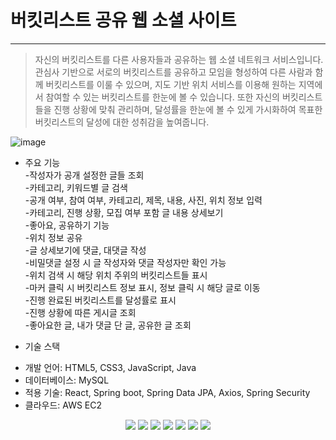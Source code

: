 
# 버킷리스트 공유 웹 소셜 사이트
--------------------
>자신의 버킷리스트를 다른 사용자들과 공유하는 웹 소셜 네트워크 서비스입니다.
>관심사 기반으로 서로의 버킷리스트를 공유하고 모임을 형성하여 다른 사람과 함께 버킷리스트를 이룰 수 있으며,
>지도 기반 위치 서비스를 이용해 원하는 지역에서 참여할 수 있는 버킷리스트를 한눈에 볼 수 있습니다.
>또한 자신의 버킷리스트들을 진행 상황에 맞춰 관리하며, 달성률을 한눈에 볼 수 있게
>가시화하여 목표한 버킷리스트의 달성에 대한 성취감을 높여줍니다.    
  

![image](https://user-images.githubusercontent.com/54715532/188254972-84245590-fcf5-41d3-bce9-d032fcd5486a.png)    

  

* 주요 기능  
-작성자가 공개 설정한 글들 조회  
-카테고리, 키워드별 글 검색  
-공개 여부, 참여 여부, 카테고리, 제목, 내용, 사진, 위치 정보 입력  
-카테고리, 진행 상황, 모집 여부 포함 글 내용 상세보기  
-좋아요, 공유하기 기능  
-위치 정보 공유  
-글 상세보기에 댓글, 대댓글 작성  
-비밀댓글 설정 시 글 작성자와 댓글 작성자만 확인 가능  
-위치 검색 시 해당 위치 주위의 버킷리스트들 표시  
-마커 클릭 시 버킷리스트 정보 표시, 정보 클릭 시 해당 글로 이동  
-진행 완료된 버킷리스트를 달성률로 표시  
-진행 상황에 따른 게시글 조회  
-좋아요한 글, 내가 댓글 단 글, 공유한 글 조회  


* 기술 스택  
- 개발 언어: HTML5, CSS3, JavaScript, Java  
- 데이터베이스: MySQL  
- 적용 기술: React, Spring boot, Spring Data JPA, Axios, Spring Security  
- 클라우드: AWS EC2  
<div align="center">
	<img src="https://img.shields.io/badge/SpringBoot-1572B6?style=flat&logo=SpringBoot&logoColor=white" />
	<img src="https://img.shields.io/badge/React-1572B6?style=flat&logo=React&logoColor=white" />
	<img src="https://img.shields.io/badge/SpringDataJpa-1572B6?style=flat&logo=SpringDataJpa&logoColor=white" />
	<img src="https://img.shields.io/badge/MySQL-1572B6?style=flat&logo=MySQL&logoColor=white" />
	<img src="https://img.shields.io/badge/SpringSecurity-E34F26?style=flat&logo=SpringSecurity&logoColor=white" />
	<img src="https://img.shields.io/badge/Axios-1572B6?style=flat&logo=Axios&logoColor=white" />
	<img src="https://img.shields.io/badge/AWS EC2-1572B6?style=flat&logo=AWS EC2&logoColor=white" />
</div>
